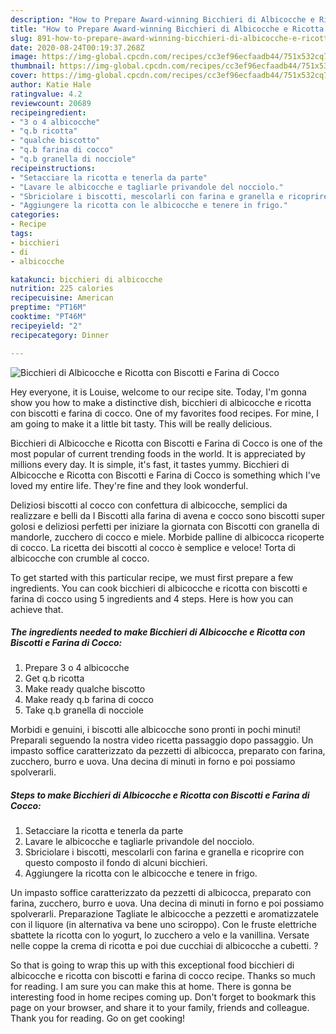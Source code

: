 ```yaml
---
description: "How to Prepare Award-winning Bicchieri di Albicocche e Ricotta con Biscotti e Farina di Cocco"
title: "How to Prepare Award-winning Bicchieri di Albicocche e Ricotta con Biscotti e Farina di Cocco"
slug: 891-how-to-prepare-award-winning-bicchieri-di-albicocche-e-ricotta-con-biscotti-e-farina-di-cocco
date: 2020-08-24T00:19:37.268Z
image: https://img-global.cpcdn.com/recipes/cc3ef96ecfaadb44/751x532cq70/bicchieri-di-albicocche-e-ricotta-con-biscotti-e-farina-di-cocco-recipe-main-photo.jpg
thumbnail: https://img-global.cpcdn.com/recipes/cc3ef96ecfaadb44/751x532cq70/bicchieri-di-albicocche-e-ricotta-con-biscotti-e-farina-di-cocco-recipe-main-photo.jpg
cover: https://img-global.cpcdn.com/recipes/cc3ef96ecfaadb44/751x532cq70/bicchieri-di-albicocche-e-ricotta-con-biscotti-e-farina-di-cocco-recipe-main-photo.jpg
author: Katie Hale
ratingvalue: 4.2
reviewcount: 20689
recipeingredient:
- "3 o 4 albicocche"
- "q.b ricotta"
- "qualche biscotto"
- "q.b farina di cocco"
- "q.b granella di nocciole"
recipeinstructions:
- "Setacciare la ricotta e tenerla da parte"
- "Lavare le albicocche e tagliarle privandole del nocciolo."
- "Sbriciolare i biscotti, mescolarli con farina e granella e ricoprire con questo composto il fondo di alcuni bicchieri."
- "Aggiungere la ricotta con le albicocche e tenere in frigo."
categories:
- Recipe
tags:
- bicchieri
- di
- albicocche

katakunci: bicchieri di albicocche 
nutrition: 225 calories
recipecuisine: American
preptime: "PT16M"
cooktime: "PT46M"
recipeyield: "2"
recipecategory: Dinner

---
```



![Bicchieri di Albicocche e Ricotta con Biscotti e Farina di Cocco](https://img-global.cpcdn.com/recipes/cc3ef96ecfaadb44/751x532cq70/bicchieri-di-albicocche-e-ricotta-con-biscotti-e-farina-di-cocco-recipe-main-photo.jpg)

Hey everyone, it is Louise, welcome to our recipe site. Today, I'm gonna show you how to make a distinctive dish, bicchieri di albicocche e ricotta con biscotti e farina di cocco. One of my favorites food recipes. For mine, I am going to make it a little bit tasty. This will be really delicious.

Bicchieri di Albicocche e Ricotta con Biscotti e Farina di Cocco is one of the most popular of current trending foods in the world. It is appreciated by millions every day. It is simple, it's fast, it tastes yummy. Bicchieri di Albicocche e Ricotta con Biscotti e Farina di Cocco is something which I've loved my entire life. They're fine and they look wonderful.

Deliziosi biscotti al cocco con confettura di albicocche, semplici da realizzare e belli da I Biscotti alla farina di avena e cocco sono biscotti super golosi e deliziosi perfetti per iniziare la giornata con Biscotti con granella di mandorle, zucchero di cocco e miele. Morbide palline di albicocca ricoperte di cocco. La ricetta dei biscotti al cocco è semplice e veloce! Torta di albicocche con crumble al cocco.


To get started with this particular recipe, we must first prepare a few ingredients. You can cook bicchieri di albicocche e ricotta con biscotti e farina di cocco using 5 ingredients and 4 steps. Here is how you can achieve that.

<!--inarticleads1-->

##### The ingredients needed to make Bicchieri di Albicocche e Ricotta con Biscotti e Farina di Cocco:

1. Prepare 3 o 4 albicocche
1. Get q.b ricotta
1. Make ready qualche biscotto
1. Make ready q.b farina di cocco
1. Take q.b granella di nocciole


Morbidi e genuini, i biscotti alle albicocche sono pronti in pochi minuti! Preparali seguendo la nostra video ricetta passaggio dopo passaggio. Un impasto soffice caratterizzato da pezzetti di albicocca, preparato con farina, zucchero, burro e uova. Una decina di minuti in forno e poi possiamo spolverarli. 

<!--inarticleads2-->

##### Steps to make Bicchieri di Albicocche e Ricotta con Biscotti e Farina di Cocco:

1. Setacciare la ricotta e tenerla da parte
1. Lavare le albicocche e tagliarle privandole del nocciolo.
1. Sbriciolare i biscotti, mescolarli con farina e granella e ricoprire con questo composto il fondo di alcuni bicchieri.
1. Aggiungere la ricotta con le albicocche e tenere in frigo.


Un impasto soffice caratterizzato da pezzetti di albicocca, preparato con farina, zucchero, burro e uova. Una decina di minuti in forno e poi possiamo spolverarli. Preparazione Tagliate le albicocche a pezzetti e aromatizzatele con il liquore (in alternativa va bene uno sciroppo). Con le fruste elettriche sbattete la ricotta con lo yogurt, lo zucchero a velo e la vanillina. Versate nelle coppe la crema di ricotta e poi due cucchiai di albicocche a cubetti. ? 

So that is going to wrap this up with this exceptional food bicchieri di albicocche e ricotta con biscotti e farina di cocco recipe. Thanks so much for reading. I am sure you can make this at home. There is gonna be interesting food in home recipes coming up. Don't forget to bookmark this page on your browser, and share it to your family, friends and colleague. Thank you for reading. Go on get cooking!
